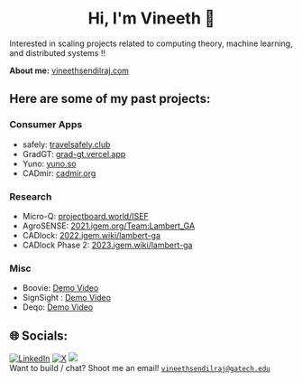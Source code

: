 <h1 align="center">Hi, I'm Vineeth 👋</h1>

Interested in scaling projects related to computing theory, machine learning, and distributed systems ‼️<br>

**About me:** [vineethsendilraj.com](https://www.vineethsendilraj.com/) <br> 




## Here are some of my past projects:


### Consumer Apps 
- safely: [travelsafely.club](https://www.travelsafely.club) <br> 
- GradGT:  [grad-gt.vercel.app](https://grad-gt.vercel.app/) <br> 
- Yuno: [yuno.so](https://www.yuno.so) <br>
- CADmir: [cadmir.org](https://www.cadmir.org) <br>

### Research
- Micro-Q: [projectboard.world/ISEF](https://partner.projectboard.world/isef/project/ebed043t-micro-q-a-low-cost-iot-based-fluorometer) <br>
- AgroSENSE: [2021.igem.org/Team:Lambert_GA](https://2021.igem.org/Team:Lambert_GA) <br>
- CADlock: [2022.igem.wiki/lambert-ga](https://2022.igem.wiki/lambert-ga/) <br>
- CADlock Phase 2: [2023.igem.wiki/lambert-ga](https://2023.igem.wiki/lambert-ga/) <br>

### Misc
- Boovie: [Demo Video](https://devpost.com/software/boovie) <br>
- SignSight : [Demo Video](https://devpost.com/software/sign-sight-no-voice-unheard) <br> 
- Deqo: [Demo Video](https://devpost.com/software/deqo) <br> 


## 🌐 Socials:
[![LinkedIn](https://img.shields.io/badge/LinkedIn-%230077B5.svg?logo=linkedin&logoColor=white)](https://linkedin.com/in/vineeth-sendilraj) [![X](https://img.shields.io/badge/X-black.svg?logo=X&logoColor=white)](https://x.com/VineethSendil) [![](https://visitcount.itsvg.in/api?id=VineethSendilraj&icon=0&color=8)](https://visitcount.itsvg.in) <br>
Want to build / chat? Shoot me an email! <a href="mailto:vineethsendilraj@gatech.edu">`vineethsendilraj@gatech.edu`</a>




